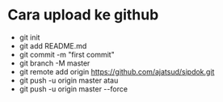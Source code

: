 # Cara upload ke github

- git init
- git add README.md
- git commit -m "first commit"
- git branch -M master
- git remote add origin https://github.com/ajatsud/sipdok.git
- git push -u origin master
  atau
- git push -u origin master --force
